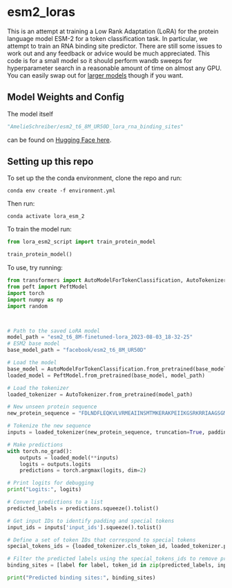 # esm2_loras

This is an attempt at training a Low Rank Adaptation (LoRA) for the protein language model ESM-2 for a token classification task. In particular, we attempt to train an RNA binding site predictor. There are still some issues to work out and any feedback or advice would be much appreciated. This code is for a small model so it should perform wandb sweeps for hyperparameter search in a reasonable amount of time on almost any GPU. You can easily swap out for [larger models](https://huggingface.co/facebook/esm2_t6_8M_UR50D) though if you want. 

## Model Weights and Config

The model itself 
```python
"AmelieSchreiber/esm2_t6_8M_UR50D_lora_rna_binding_sites"
```
can be found on [Hugging Face here](https://huggingface.co/AmelieSchreiber/esm2_t6_8M_UR50D_lora_rna_binding_sites).

## Setting up this repo

To set up the the conda environment, clone the repo and run:
```
conda env create -f environment.yml
```
Then run:
```
conda activate lora_esm_2
```
To train the model run:
```python
from lora_esm2_script import train_protein_model

train_protein_model()
```

To use, try running:
```python
from transformers import AutoModelForTokenClassification, AutoTokenizer
from peft import PeftModel
import torch
import numpy as np
import random



# Path to the saved LoRA model
model_path = "esm2_t6_8M-finetuned-lora_2023-08-03_18-32-25"
# ESM2 base model
base_model_path = "facebook/esm2_t6_8M_UR50D"

# Load the model
base_model = AutoModelForTokenClassification.from_pretrained(base_model_path)
loaded_model = PeftModel.from_pretrained(base_model, model_path)

# Load the tokenizer
loaded_tokenizer = AutoTokenizer.from_pretrained(model_path)

# New unseen protein sequence
new_protein_sequence = "FDLNDFLEQKVLVRMEAIINSMTMKERAKPEIIKGSRKRRIAAGSGMQVQDVNRLLKQFDDMQRMMKKM"

# Tokenize the new sequence
inputs = loaded_tokenizer(new_protein_sequence, truncation=True, padding='max_length', max_length=512, return_tensors="pt")

# Make predictions
with torch.no_grad():
    outputs = loaded_model(**inputs)
    logits = outputs.logits
    predictions = torch.argmax(logits, dim=2)

# Print logits for debugging
print("Logits:", logits)

# Convert predictions to a list
predicted_labels = predictions.squeeze().tolist()

# Get input IDs to identify padding and special tokens
input_ids = inputs['input_ids'].squeeze().tolist()

# Define a set of token IDs that correspond to special tokens
special_tokens_ids = {loaded_tokenizer.cls_token_id, loaded_tokenizer.pad_token_id, loaded_tokenizer.eos_token_id}

# Filter the predicted labels using the special_tokens_ids to remove predictions for special tokens
binding_sites = [label for label, token_id in zip(predicted_labels, input_ids) if token_id not in special_tokens_ids]

print("Predicted binding sites:", binding_sites)
```
